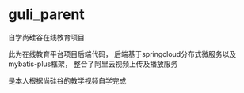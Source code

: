 # guli_parent
自学尚硅谷在线教育项目

此为在线教育平台项目后端代码，
后端基于springcloud分布式微服务以及mybatis-plus框架，
整合了阿里云视频上传及播放服务 

是本人根据尚硅谷的教学视频自学完成

